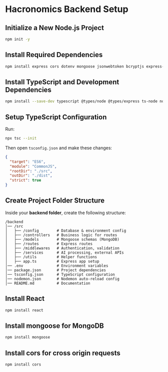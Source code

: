 # Hacronomics Backend Setup

## Initialize a New Node.js Project
```sh
npm init -y
```

## Install Required Dependencies
```sh
npm install express cors dotenv mongoose jsonwebtoken bcryptjs express-jwt jwks-rsa
```

## Install TypeScript and Development Dependencies
```sh
npm install --save-dev typescript @types/node @types/express ts-node nodemon
```

## Setup TypeScript Configuration
Run:
```sh
npx tsc --init
```
Then open `tsconfig.json` and make these changes:
```json
{
  "target": "ES6",
  "module": "CommonJS",
  "rootDir": "./src",
  "outDir": "./dist",
  "strict": true
}
```

## Create Project Folder Structure
Inside your **backend folder**, create the following structure:

```
/backend
│── /src
│   ├── /config        # Database & environment config
│   ├── /controllers   # Business logic for routes
│   ├── /models        # Mongoose schemas (MongoDB)
│   ├── /routes        # Express routes
│   ├── /middlewares   # Authentication, validation
│   ├── /services      # AI processing, external APIs
│   ├── /utils         # Helper functions
│   ├── app.ts         # Express app setup
│── .env               # Environment variables
│── package.json       # Project dependencies
│── tsconfig.json      # TypeScript configuration
│── nodemon.json       # Nodemon auto-reload config
│── README.md          # Documentation
```

## Install React
```sh
npm install react
```

## Install mongoose for MongoDB
```sh
npm install mongoose
```

## Install cors for cross origin requests
```sh
npm install cors
```


